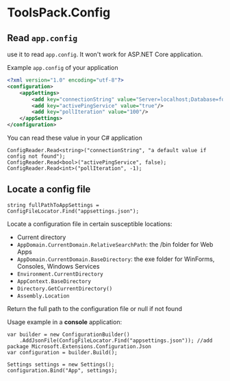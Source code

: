 # ToolsPack.Config

## Read `app.config`

use it to read `app.config`. It won't work for ASP.NET Core application.

Example `app.config` of your application

```xml
<?xml version="1.0" encoding="utf-8"?>
<configuration>
	<appSettings>
		<add key="connectionString" value="Server=localhost;Database=foo"/>
		<add key="activePingService" value="true"/>
		<add key="pollIteration" value="100"/>
	</appSettings>
</configuration>
```

You can read these value in your C# application

```CSharp
ConfigReader.Read<string>("connectionString", "a default value if config not found");
ConfigReader.Read<bool>("activePingService", false);
ConfigReader.Read<int>("pollIteration", -1);
```

## Locate a config file

```CSharp
string fullPathToAppSettings = ConfigFileLocator.Find("appsettings.json");
```

Locate a configuration file in certain susceptible locations:

* Current directory
* `AppDomain.CurrentDomain.RelativeSearchPath`: the /bin folder for Web Apps
* `AppDomain.CurrentDomain.BaseDirectory`: the exe folder for WinForms, Consoles, Windows Services
* `Environment.CurrentDirectory`
* `AppContext.BaseDirectory`
* `Directory.GetCurrentDirectory()`
* `Assembly.Location`

Return the full path to the configuration file or null if not found

Usage example in a **console** application:
```CSharp
var builder = new ConfigurationBuilder()
	.AddJsonFile(ConfigFileLocator.Find("appsettings.json")); //add package Microsoft.Extensions.Configuration.Json
var configuration = builder.Build();

Settings settings = new Settings();
configuration.Bind("App", settings);
```


